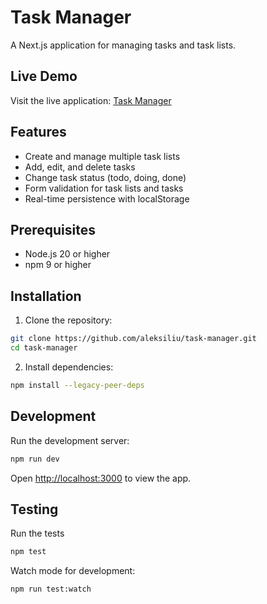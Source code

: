 # Task Manager

A Next.js application for managing tasks and task lists.

## Live Demo

Visit the live application: [Task Manager](https://task-manager-one-tawny.vercel.app/)

## Features

- Create and manage multiple task lists
- Add, edit, and delete tasks
- Change task status (todo, doing, done)
- Form validation for task lists and tasks
- Real-time persistence with localStorage

## Prerequisites

- Node.js 20 or higher
- npm 9 or higher

## Installation

1. Clone the repository:

```bash
git clone https://github.com/aleksiliu/task-manager.git
cd task-manager
```

2. Install dependencies:

```bash
npm install --legacy-peer-deps
```

## Development

Run the development server:

```bash
npm run dev
```

Open [http://localhost:3000](http://localhost:3000) to view the app.

## Testing

Run the tests

```bash
npm test
```

Watch mode for development:

```bash
npm run test:watch
```
